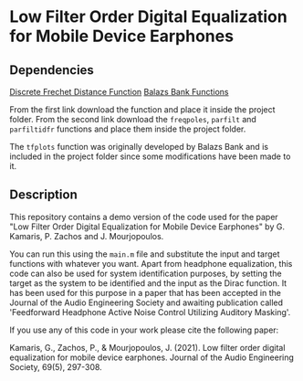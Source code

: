 # Low Filter Order Digital Equalization for Mobile Device Earphones

## Dependencies

[Discrete Frechet Distance Function](https://www.mathworks.com/matlabcentral/fileexchange/31922-discrete-frechet-distance)
[Balazs Bank Functions](https://home.mit.bme.hu/~bank/parfilt/#matlabcode)

From the first link download the function and place it inside the project folder.
From the second link download the `freqpoles`, `parfilt` and `parfiltidfr` functions and place them inside the project folder.

The `tfplots` function was originally developed by Balazs Bank and is included in the project folder since some modifications have been made to it.

## Description

This repository contains a demo version of the code used for the paper "Low Filter Order Digital Equalization for Mobile Device Earphones" by G. Kamaris, P. Zachos and J. Mourjopoulos.

You can run this using the `main.m` file and substitute the input and target functions with whatever you want. Apart from headphone equalization, this code can also be used for system identification purposes, by setting the target as the system to be identified and the input as the Dirac function. It has been used for this purpose in a paper that has been accepted in the Journal of the Audio Engineering Society and awaiting publication called 'Feedforward Headphone Active Noise Control Utilizing Auditory Masking'.

If you use any of this code in your work please cite the following paper:

Kamaris, G., Zachos, P., & Mourjopoulos, J. (2021). Low filter order digital equalization for mobile device earphones. Journal of the Audio Engineering Society, 69(5), 297-308.
